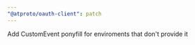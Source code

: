```yaml
---
"@atproto/oauth-client": patch
---
```


Add CustomEvent ponyfill for enviroments that don't provide it
